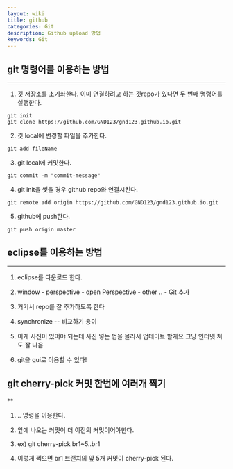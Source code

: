 ```yaml
---
layout: wiki
title: github
categories: Git
description: Github upload 방법
keywords: Git
---
```


## git 명령어를 이용하는 방법
***
1.  깃 저장소를 초기화한다. 이미 연결하려고 하는 깃repo가 있다면 두 번째 명령어를 실행한다.
~~~
git init
git clone https://github.com/GND123/gnd123.github.io.git
~~~

2. 깃 local에 변경할 파일을 추가한다.
~~~
git add fileName
~~~

3. git local에 커밋한다.
~~~
git commit -m "commit-message"
~~~

4. git init을 썻을 경우 github repo와 연결시킨다.
~~~
git remote add origin https://github.com/GND123/gnd123.github.io.git
~~~

5. github에 push한다.
~~~
git push origin master
~~~

## eclipse를 이용하는 방법
***
1. eclipse를 다운로드 한다.

2. window - perspective - open Perspective - other .. - Git 추가

3. 거기서 repo를 잘 추가하도록 한다

4. synchronize -- 비교하기 용이

5. 이게 사진이 있어야 되는데 사진 넣는 법을 몰라서 업데이트 할게요
그냥 인터넷 쳐도 잘 나옴

6. git을 gui로 이용할 수 있다!

## git cherry-pick 커밋 한번에 여러개 찍기
**
1. .. 명령을 이용한다.

2. 앞에 나오는 커밋이 더 이전의 커밋이어야한다.

3. ex) git cherry-pick br1~5..br1

4. 이렇게 찍으면 br1 브랜치의 앞 5개 커밋이 cherry-pick 된다.
